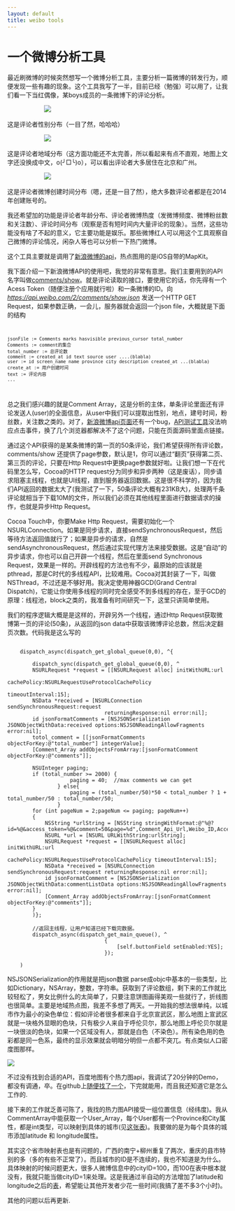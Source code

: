```yaml
---
layout: default
title: weibo tools
---
```


# 一个微博分析工具

最近刷微博的时候突然想写一个微博分析工具，主要分析一篇微博的转发行为，顺便发现一些有趣的现象。这个工具我写了一半，目前已经（勉强）可以用了，让我们看一下当红偶像，某boys成员的一条微博下的评论分析。

&emsp;&emsp;&emsp;&emsp;&emsp;&emsp;![](http://sae-gif.qiniudn.com/gender.png)

这是评论者性别分布（一目了然，哈哈哈）

&emsp;&emsp;&emsp;&emsp;&emsp;&emsp;![](http://sae-gif.qiniudn.com/heatmap.png)

这是评论者地域分布（这方面功能还不太完善，所以看起来有点不直观，地图上文字还没换成中文，o(╯□╰)o），可以看出评论者大多居住在北京和广州。

&emsp;&emsp;&emsp;&emsp;&emsp;&emsp;![](http://sae-gif.qiniudn.com/create_at.png)

这是评论者微博创建时间分布（嗯，还是一目了然），绝大多数评论者都是在2014年创建账号的。

我还希望加的功能是评论者年龄分布、评论者微博热度（发微博频度、微博粉丝数和关注数）、评论时间分布（观察是否有短时间内大量评论的现象）。当然，这些功能没有啥了不起的意义，它主要功能是娱乐。那些微博红人可以用这个工具观察自己微博的评论情况，闲杂人等也可以分析一下热门微博。

这个工具主要就是调用了[新浪微博的api](http://open.weibo.com/wiki/)，热点图用的是iOS自带的MapKit。

我下面介绍一下新浪微博API的使用吧，我觉的非常有意思。我们主要用到的API名字叫做[comments/show](http://open.weibo.com/wiki/2/comments/show)。就是评论读取的接口，要使用它的话，你先得有一个Acess Token（随便注册个应用就行啦）和一条微博的ID。向 _https://api.weibo.com/2/comments/show.json_ 发送一个HTTP GET Request，如果参数正确，一会儿，服务器就会返回一个json file，大概就是下面的结构
<code>
	
	jsonFile := Comments marks hasvisible previous_cursor total_number
	Comments := comment的集合
	total_number := 总评论数
	comment := created_at id text source user ....(blabla)
	user := id screen_name name province city description created_at ...(blabla)
	create_at := 用户创建时间
	text := 评论内容
	...
</code>

总之我们感兴趣的就是Comment Array，这是分析的主体，单条评论里面还有评论发送人(user)的全面信息，从user中我们可以提取出性别，地点，建号时间，粉丝数，关注数之类的。对了，[新浪微博api页面](http://open.weibo.com/wiki/2/statuses/public_timeline)还有一个bug，[API测试工具]()没法响应点击事件，换了几个浏览器都解决不了这个问题，只能在页面源码里面点链接。

通过这个API获得的是某条微博的第一页的50条评论，我们希望获得所有评论数，comments/show 还提供了page参数，默认是1，你可以通过“翻页”获得第二页、第三页的评论，只要在Http Request中更换page参数就好啦。让我们想一下在代码里怎么写，Cocoa的HTTP request分为同步和异步两种（这是废话），同步请求阻塞主线程，也就是UI线程，直到服务器返回数据。这是很不科学的，因为我们API返回的数据太大了(我测试了一下，50条评论大概有231KB大)，处理两千条评论就相当于下载10M的文件，所以我们必须在其他线程里面进行数据请求的操作，也就是异步Http Request。

Cocoa Touch中，你要Make Http Request，需要初始化一个NSURLConnection。如果是同步请求，直接sendSynchronousRequest，然后等待方法返回值就行了；如果是异步的请求，自然是sendAsynchronousRequest，然后通过实现代理方法来接受数据。这是“自动”的异步请求，你也可以自己开辟一个线程，然后在里面send Synchronous Request，效果是一样的。开辟线程的方法也有不少，最原始的应该就是pthread，那是C时代的多线程API，比较难用。Cocoa对其封装了一下，叫做NSThread，不过还是不够好用。我决定使用神器GCD(Grand Central Dispatch)，它能让你使用多线程的同时完全感受不到多线程的存在，至于GCD的原理：线程池，block之类的，我准备有时间研究一下，这里只讲简单使用。

我们的程序逻辑大概是是这样的，开辟另外一个线程，通过Http Request获取微博第一页的评论(50条)，从返回的json data中获取该微博评论总数，然后决定翻页次数。代码我是这么写的

```objc
	
	dispatch_async(dispatch_get_global_queue(0,0), ^{
	
		dispatch_sync(dispatch_get_global_queue(0,0), ^
		NSURLRequest *request = [[NSURLRequest alloc] initWithURL:url
		                                              cachePolicy:NSURLRequestUseProtocolCachePolicy
													  timeoutInterval:15];
		NSData *received = [NSURLConnection sendSynchronousRequest:request
		                       returningResponse:nil error:nil];
		id jsonFormatComments = [NSJSONSerialization JSONObjectWithData:received options:NSJSONReadingAllowFragments error:nil];
		totol_comment = [[jsonFormatComments objectForKey:@"total_number"] integerValue];
		[Comment_Array addObjectsFromArray:[jsonFormatComment objectForKey:@"comments"]];
		
		NSUInteger paging;
		if (total_number >= 2000) {
		            paging = 40;  //max comments we can get
		        } else{
		            paging = (total_number/50)*50 < total_number ? 1 + total_number/50 : total_number/50;
		        }
		for	(int pageNum = 2;pageNum <= paging; pageNum++)
		{
			NSString *urlString = [NSString stringWithFormat:@"%@?id=%@&access_token=%@&comment=50&page=%d",Comment_Api_Url,Weibo_ID,Access_tokens,pageNum];
			NSURL *url = [NSURL URLWithString:urlString];
			NSURLRequest *request = [[NSURLRequest alloc] initWithURL:url
			                                                          cachePolicy:NSURLRequestUseProtocolCachePolicy timeoutInterval:15];
			NSData *received = [NSURLConnection sendSynchronousRequest:request returningResponse:nil error:nil];
			id jsonFormatComment = [NSJSONSerialization JSONObjectWithData:commentListData options:NSJSONReadingAllowFragments error:nil];
			[Comment_Array addObjectsFromArray:[jsonFormatComment objectForKey:@"comments"]];
		}
		)};
		
		//返回主线程，让用户知道已经下载完数据。
		dispatch_async(dispatch_get_main_queue(), ^
		                       {
		                           [self.buttonField setEnabled:YES];
		                       });
	
	)
```

NSJSONSerialization的作用就是把json数据 parse成objc中基本的一些类型，比如Dictionary，NSArray，整数，字符串。获取到了评论数组，剩下来的工作就比较轻松了，男女比例什么的太简单了，只要注意饼图画得美观一些就行了，折线图也很简单。主要是地域热点图，我差不多想了两天。一开始我的想法很单纯，以城市作为最小的染色单位：假如评论者很多都来自于北京宣武区，那么地图上宣武区就是一块格外显眼的色块，只有极少人来自于呼伦贝尔，那么地图上呼伦贝尔就是一块很淡的色块，如果一个区域没有人，那就是白色（不染色）。所有染色用的色彩都是同一色系，最终的显示效果就会明暗分明但一点都不突兀。有点类似人口密度图那样。

![](http://sae-gif.qiniudn.com/human.jpg)

不过没有找到合适的API，百度地图有个热力图api，我调试了20分钟的Demo，都没有调通，卒。在github上[随便找了一个](https://github.com/ryanolsonk/HeatMapDemo.git)，下完就能用，而且我还知道它是怎么工作的.

接下来的工作就乏善可陈了，我找的热力图API接受一组位置信息（经纬度)。我从CommentArray中能获取一个User_Array，每个User都有一个Province和City属性，都是int类型，可以映射到具体的城市(见[这张表](http://api.t.sina.com.cn/provinces.xml))。我要做的是为每个具体的城市添加latitude 和 longitude属性。

其实这个省市映射表也是有问题的，广西的南宁+柳州重复了两次，重庆的县市特别的多（多的有些不正常了）。而且城市的ID是不连续的，我也不知道是为什么。具体映射的时候问题更大，很多人微博信息中的cityID=100，而100在表中根本就没有，我就只能当做cityID=1来处理。这是我通过半自动的方法增加了latitude和longitude之后的[表](http://sae-gif.qiniudn.com/location.xml)，希望能让其他开发者少花一些时间(我搞了差不多3个小时)。

其他的问题以后再更新.

<!-- create time: 2014-10-11 01:04:04  -->

